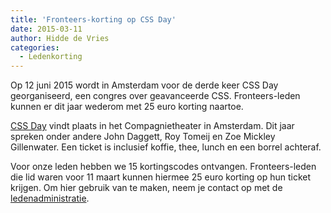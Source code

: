```yaml
---
title: 'Fronteers-korting op CSS Day'
date: 2015-03-11
author: Hidde de Vries
categories:
  - Ledenkorting
---
```


Op 12 juni 2015 wordt in Amsterdam voor de derde keer CSS Day georganiseerd, een congres over geavanceerde CSS. Fronteers-leden kunnen er dit jaar wederom met 25 euro korting naartoe.

[CSS Day](http://cssday.nl) vindt plaats in het Compagnietheater in Amsterdam. Dit jaar spreken onder andere John Daggett, Roy Tomeij en Zoe Mickley Gillenwater. Een ticket is inclusief koffie, thee, lunch en een borrel achteraf.

Voor onze leden hebben we 15 kortingscodes ontvangen. Fronteers-leden die lid waren voor 11 maart kunnen hiermee 25 euro korting op hun ticket krijgen. Om hier gebruik van te maken, neem je contact op met de [ledenadministratie](/contact?Ledenadministratie).
